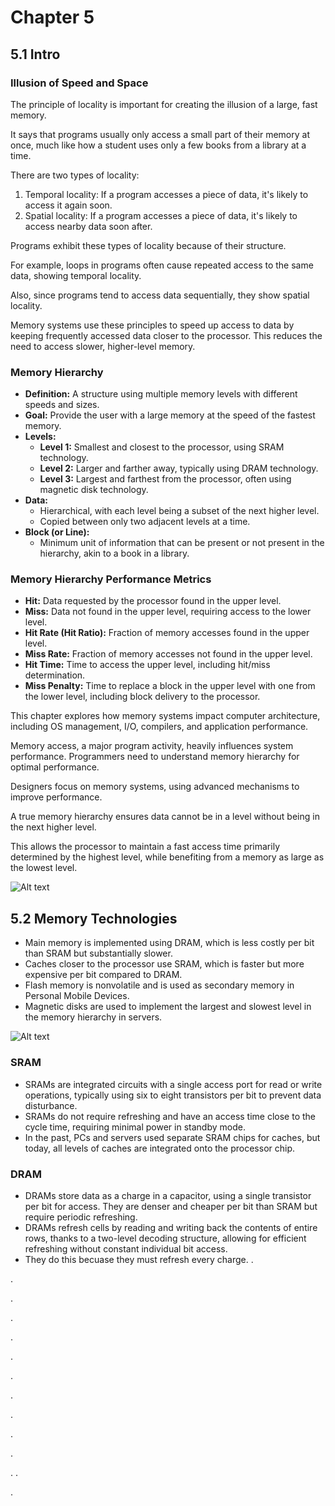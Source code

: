 # Chapter 5

## 5.1 Intro

### Illusion of Speed and Space

The principle of locality is important for creating the illusion of a large, fast memory.

It says that programs usually only access a small part of their memory at once, much like how a student uses only a few books from a library at a time.

There are two types of locality:

1. Temporal locality: If a program accesses a piece of data, it's likely to access it again soon.
2. Spatial locality: If a program accesses a piece of data, it's likely to access nearby data soon after.

Programs exhibit these types of locality because of their structure.

For example, loops in programs often cause repeated access to the same data, showing temporal locality.

Also, since programs tend to access data sequentially, they show spatial locality.

Memory systems use these principles to speed up access to data by keeping frequently accessed data closer to the processor. This reduces the need to access slower, higher-level memory.

### Memory Hierarchy

- **Definition:** A structure using multiple memory levels with different speeds and sizes.
- **Goal:** Provide the user with a large memory at the speed of the fastest memory.
- **Levels:** 
  - **Level 1:** Smallest and closest to the processor, using SRAM technology.
  - **Level 2:** Larger and farther away, typically using DRAM technology.
  - **Level 3:** Largest and farthest from the processor, often using magnetic disk technology.
- **Data:** 
  - Hierarchical, with each level being a subset of the next higher level.
  - Copied between only two adjacent levels at a time.
- **Block (or Line):** 
  - Minimum unit of information that can be present or not present in the hierarchy, akin to a book in a library.
 
### Memory Hierarchy Performance Metrics

- **Hit:** Data requested by the processor found in the upper level.
- **Miss:** Data not found in the upper level, requiring access to the lower level.
- **Hit Rate (Hit Ratio):** Fraction of memory accesses found in the upper level.
- **Miss Rate:** Fraction of memory accesses not found in the upper level.
- **Hit Time:** Time to access the upper level, including hit/miss determination.
- **Miss Penalty:** Time to replace a block in the upper level with one from the lower level, including block delivery to the processor.

This chapter explores how memory systems impact computer architecture, including OS management, I/O, compilers, and application performance. 

Memory access, a major program activity, heavily influences system performance. Programmers need to understand memory hierarchy for optimal performance. 

Designers focus on memory systems, using advanced mechanisms to improve performance.

A true memory hierarchy ensures data cannot be in a level without being in the next higher level. 

This allows the processor to maintain a fast access time primarily determined by the highest level, while benefiting from a memory as large as the lowest level.

![Alt text](https://zytools.zybooks.com/zyAuthor/CompOrgAndDesign_PattersonHennesy/56/IMAGES/embedded_image_1mips_46657b8a-42a4-7cf3-75eb-b5f0219b06ee_AD51wvhR9FHqR4FTsJ2V.png)


## 5.2 Memory Technologies

- Main memory is implemented using DRAM, which is less costly per bit than SRAM but substantially slower.
- Caches closer to the processor use SRAM, which is faster but more expensive per bit compared to DRAM.
- Flash memory is nonvolatile and is used as secondary memory in Personal Mobile Devices.
- Magnetic disks are used to implement the largest and slowest level in the memory hierarchy in servers.

![Alt text](https://zytools.zybooks.com/zyAuthor/CompOrgAndDesign_PattersonHennesy/56/IMAGES/embedded_image_1mips_51382f1d-c2d5-ba73-83e8-567ebf198fc0_AD51wvhR9FHqR4FTsJ2V.png)

### SRAM
- SRAMs are integrated circuits with a single access port for read or write operations, typically using six to eight transistors per bit to prevent data disturbance.
- SRAMs do not require refreshing and have an access time close to the cycle time, requiring minimal power in standby mode.
- In the past, PCs and servers used separate SRAM chips for caches, but today, all levels of caches are integrated onto the processor chip.

### DRAM
- DRAMs store data as a charge in a capacitor, using a single transistor per bit for access. They are denser and cheaper per bit than SRAM but require periodic refreshing.
- DRAMs refresh cells by reading and writing back the contents of entire rows, thanks to a two-level decoding structure, allowing for efficient refreshing without constant individual bit access.
- They do this becuase they must refresh every charge.
.

.

.

.

.

.

.

.

.

.

.

.
.

.

